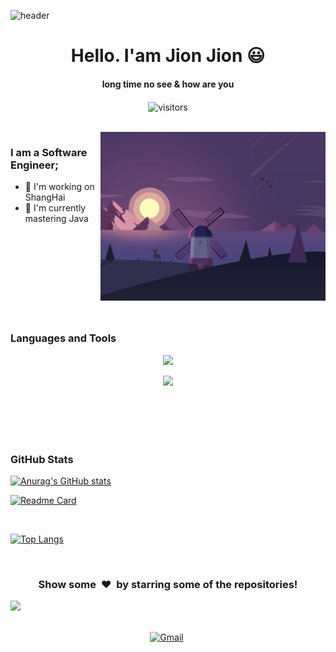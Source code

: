 ![header](https://capsule-render.vercel.app/api?type=waving&color=auto&height=130&section=header)

<p>
  <h1 align="center"><b>Hello. I'am Jion Jion 😃</b></h1>
</p>

<p>
  <h4 align="center"><b>long time no see & how are you </b></h4>
</p>

<p align="center">
    <img align="center" alt="visitors" src="https://profile-counter.glitch.me/jionjion/count.svg" />
</p>


<br>

<img align="right" height="270px" alt="GIF" src="./assets/images/images-01.gif"/>

### I am a Software Engineer;
- 🔭 I'm working on ShangHai
- 🌱 I'm currently mastering Java


<br>
<br>
<br>
<br>
<br>
<br>
<br>
<br>




### Languages and Tools


<p align="center">
  <a href="https://skillicons.dev">
    <img src="https://skillicons.dev/icons?i=html,css,js,ts,vue,react" />
  </a>
</p>
<p align="center">
  <a href="https://skillicons.dev">
    <img src="https://skillicons.dev/icons?i=python,django,mysql,sqlite,c,cpp,java,github,wordpress,ae,ps,pr" />
  </a>
</p>


<br>
<br>
<br>
<br>


### GitHub Stats

[![Anurag's GitHub stats](https://github-readme-stats.vercel.app/api?username=jionjion&show_icons=true&theme=dracula)](https://github.com/anuraghazra/github-readme-stats)

[![Readme Card](https://github-readme-stats.vercel.app/api/pin/?username=anuraghazra&repo=github-readme-stats&theme=dracula)](https://github.com/anuraghazra/github-readme-stats)


<br>

[![Top Langs](https://github-readme-stats.vercel.app/api/top-langs/?username=anuraghazra&theme=dracula)](https://github.com/anuraghazra/github-readme-stats)


<br>

<div align="center">
<h3 align="center">Show some &nbsp;❤️&nbsp; by starring some of the repositories!</h3>
</div><img src="https://github.com/punitkmryh/punitkmryh/blob/master/wave.svg" />


<p align="center">
<br>
<a href="mailto:cybcoder@gmail.com?subject=Hello, Nihat"><img src="https://img.shields.io/badge/gmail-%23D14836.svg?&style=for-the-badge&logo=gmail&logoColor=white" alt="Gmail"/></a>&nbsp;
</p>

